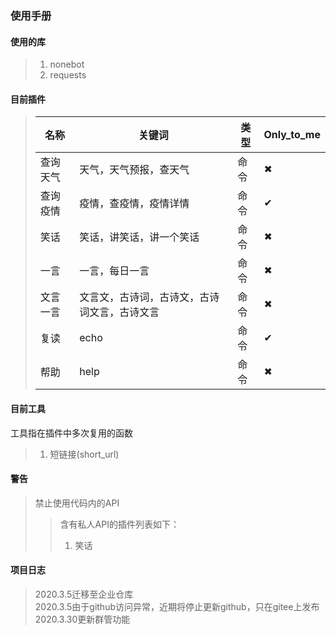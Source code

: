### 使用手册
#### 使用的库
>1. nonebot
>2. requests
#### 目前插件
> 名称 | 关键词 | 类型 | Only_to_me 
> -|-|-|-
>查询天气 | 天气，天气预报，查天气 | 命令 | ✖  
>查询疫情 | 疫情，查疫情，疫情详情 | 命令 | ✔    
>笑话 | 笑话，讲笑话，讲一个笑话 | 命令 | ✖
>一言 | 一言，每日一言 | 命令 | ✖  
>文言一言 | 文言文，古诗词，古诗文，古诗词文言，古诗文言 | 命令 | ✖  
>复读 | echo | 命令 | ✔  
>帮助 | help | 命令 | ✖  
#### 目前工具
工具指在插件中多次复用的函数
>1. 短链接(short_url)
#### 警告
>禁止使用代码内的API
>>含有私人API的插件列表如下：
>>1. 笑话
#### 项目日志
> 2020.3.5迁移至企业仓库  
> 2020.3.5由于github访问异常，近期将停止更新github，只在gitee上发布  
>2020.3.30更新群管功能